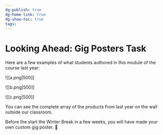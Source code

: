 ```yaml
---
dg-publish: true
dg-home-link: true
dg-show-toc: true
tags:
---
```

# Looking Ahead: Gig Posters Task

Here are a few examples of what students authored in this module of the course last year:

![[a.png|500]]

![[b.png|500]]

![[c.png|500]]

You can see the complete array of the products from last year on the wall outside our classroom.

Before the start the Winter Break in a few weeks, you will have made your own custom gig poster. 💫

